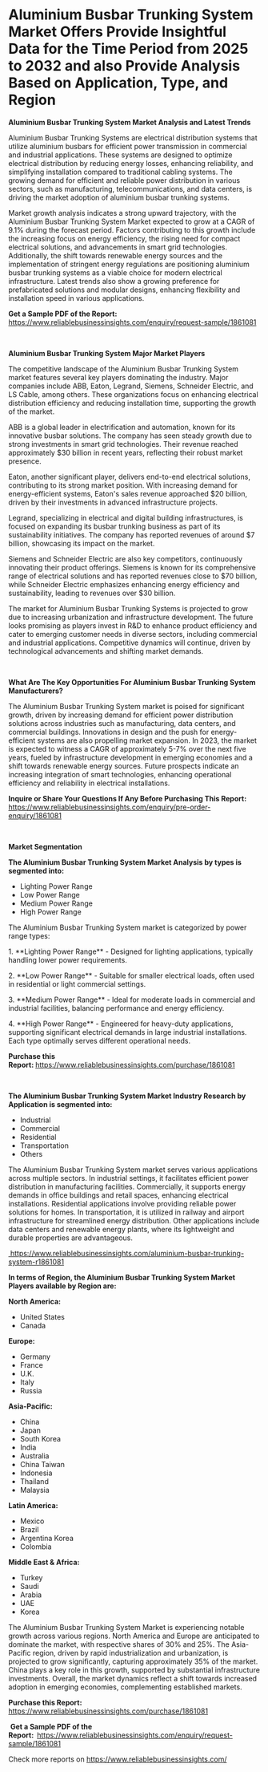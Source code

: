 <p><h1>Aluminium Busbar Trunking System Market Offers Provide Insightful Data for the Time Period from 2025 to 2032 and also Provide Analysis Based on Application, Type, and Region</h1></p><p><strong>Aluminium Busbar Trunking System Market Analysis and Latest Trends</strong></p>
<p><p>Aluminium Busbar Trunking Systems are electrical distribution systems that utilize aluminium busbars for efficient power transmission in commercial and industrial applications. These systems are designed to optimize electrical distribution by reducing energy losses, enhancing reliability, and simplifying installation compared to traditional cabling systems. The growing demand for efficient and reliable power distribution in various sectors, such as manufacturing, telecommunications, and data centers, is driving the market adoption of aluminium busbar trunking systems.</p><p>Market growth analysis indicates a strong upward trajectory, with the Aluminium Busbar Trunking System Market expected to grow at a CAGR of 9.1% during the forecast period. Factors contributing to this growth include the increasing focus on energy efficiency, the rising need for compact electrical solutions, and advancements in smart grid technologies. Additionally, the shift towards renewable energy sources and the implementation of stringent energy regulations are positioning aluminium busbar trunking systems as a viable choice for modern electrical infrastructure. Latest trends also show a growing preference for prefabricated solutions and modular designs, enhancing flexibility and installation speed in various applications.</p></p>
<p><strong>Get a Sample PDF of the Report:&nbsp;</strong> <a href="https://www.reliablebusinessinsights.com/enquiry/request-sample/1861081?utm_campaign=2234&utm_medium=2&utm_source=Github&utm_content=ia&utm_term=14022025&utm_id=aluminium-busbar-trunking-system">https://www.reliablebusinessinsights.com/enquiry/request-sample/1861081</a></p>
<p>&nbsp;</p>
<p><strong>Aluminium Busbar Trunking System Major Market Players</strong></p>
<p><p>The competitive landscape of the Aluminium Busbar Trunking System market features several key players dominating the industry. Major companies include ABB, Eaton, Legrand, Siemens, Schneider Electric, and LS Cable, among others. These organizations focus on enhancing electrical distribution efficiency and reducing installation time, supporting the growth of the market.</p><p>ABB is a global leader in electrification and automation, known for its innovative busbar solutions. The company has seen steady growth due to strong investments in smart grid technologies. Their revenue reached approximately $30 billion in recent years, reflecting their robust market presence.</p><p>Eaton, another significant player, delivers end-to-end electrical solutions, contributing to its strong market position. With increasing demand for energy-efficient systems, Eaton's sales revenue approached $20 billion, driven by their investments in advanced infrastructure projects.</p><p>Legrand, specializing in electrical and digital building infrastructures, is focused on expanding its busbar trunking business as part of its sustainability initiatives. The company has reported revenues of around $7 billion, showcasing its impact on the market.</p><p>Siemens and Schneider Electric are also key competitors, continuously innovating their product offerings. Siemens is known for its comprehensive range of electrical solutions and has reported revenues close to $70 billion, while Schneider Electric emphasizes enhancing energy efficiency and sustainability, leading to revenues over $30 billion.</p><p>The market for Aluminium Busbar Trunking Systems is projected to grow due to increasing urbanization and infrastructure development. The future looks promising as players invest in R&D to enhance product efficiency and cater to emerging customer needs in diverse sectors, including commercial and industrial applications. Competitive dynamics will continue, driven by technological advancements and shifting market demands.</p></p>
<p>&nbsp;</p>
<p><strong>What Are The Key Opportunities For Aluminium Busbar Trunking System Manufacturers?</strong></p>
<p><p>The Aluminium Busbar Trunking System market is poised for significant growth, driven by increasing demand for efficient power distribution solutions across industries such as manufacturing, data centers, and commercial buildings. Innovations in design and the push for energy-efficient systems are also propelling market expansion. In 2023, the market is expected to witness a CAGR of approximately 5-7% over the next five years, fueled by infrastructure development in emerging economies and a shift towards renewable energy sources. Future prospects indicate an increasing integration of smart technologies, enhancing operational efficiency and reliability in electrical installations.</p></p>
<p><strong>Inquire or Share Your Questions If Any Before Purchasing This Report:</strong> <a href="https://www.reliablebusinessinsights.com/enquiry/pre-order-enquiry/1861081?utm_campaign=2234&utm_medium=2&utm_source=Github&utm_content=ia&utm_term=14022025&utm_id=aluminium-busbar-trunking-system">https://www.reliablebusinessinsights.com/enquiry/pre-order-enquiry/1861081</a></p>
<p>&nbsp;</p>
<p><strong>Market Segmentation</strong></p>
<p><strong>The Aluminium Busbar Trunking System Market Analysis by types is segmented into:</strong></p>
<p><ul><li>Lighting Power Range</li><li>Low Power Range</li><li>Medium Power Range</li><li>High Power Range</li></ul></p>
<p><p>The Aluminium Busbar Trunking System market is categorized by power range types: </p><p>1. **Lighting Power Range** - Designed for lighting applications, typically handling lower power requirements.</p><p>2. **Low Power Range** - Suitable for smaller electrical loads, often used in residential or light commercial settings.</p><p>3. **Medium Power Range** - Ideal for moderate loads in commercial and industrial facilities, balancing performance and energy efficiency.</p><p>4. **High Power Range** - Engineered for heavy-duty applications, supporting significant electrical demands in large industrial installations. Each type optimally serves different operational needs.</p></p>
<p><strong>Purchase this Report:&nbsp;</strong><a href="https://www.reliablebusinessinsights.com/purchase/1861081?utm_campaign=2234&utm_medium=2&utm_source=Github&utm_content=ia&utm_term=14022025&utm_id=aluminium-busbar-trunking-system">https://www.reliablebusinessinsights.com/purchase/1861081</a></p>
<p>&nbsp;</p>
<p><strong>The Aluminium Busbar Trunking System Market Industry Research by Application is segmented into:</strong></p>
<p><ul><li>Industrial</li><li>Commercial</li><li>Residential</li><li>Transportation</li><li>Others</li></ul></p>
<p><p>The Aluminium Busbar Trunking System market serves various applications across multiple sectors. In industrial settings, it facilitates efficient power distribution in manufacturing facilities. Commercially, it supports energy demands in office buildings and retail spaces, enhancing electrical installations. Residential applications involve providing reliable power solutions for homes. In transportation, it is utilized in railway and airport infrastructure for streamlined energy distribution. Other applications include data centers and renewable energy plants, where its lightweight and durable properties are advantageous.</p></p>
<p><a href="https://www.reliablebusinessinsights.com/aluminium-busbar-trunking-system-r1861081?utm_campaign=2234&utm_medium=2&utm_source=Github&utm_content=ia&utm_term=14022025&utm_id=aluminium-busbar-trunking-system">&nbsp;https://www.reliablebusinessinsights.com/aluminium-busbar-trunking-system-r1861081</a></p>
<p><strong>In terms of Region, the Aluminium Busbar Trunking System Market Players available by Region are:</strong></p>
<p>
    <p> <strong> North America: </strong>
        <ul>
            <li>United States</li>
            <li>Canada</li>
        </ul>
        </p> 
    <p> <strong> Europe: </strong>
        <ul>
            <li>Germany</li>
            <li>France</li>
            <li>U.K.</li>
            <li>Italy</li>
            <li>Russia</li>
        </ul>
        </p> 
    <p> <strong> Asia-Pacific: </strong>
        <ul>
            <li>China</li>
            <li>Japan</li>
            <li>South Korea</li>
            <li>India</li>
            <li>Australia</li>
            <li>China Taiwan</li>
            <li>Indonesia</li>
            <li>Thailand</li>
            <li>Malaysia</li>
        </ul>
        </p> 
    <p> <strong> Latin America: </strong>
        <ul>
            <li>Mexico</li>
            <li>Brazil</li>
            <li>Argentina Korea</li>
            <li>Colombia</li>
        </ul>
        </p> 
    <p> <strong> Middle East & Africa: </strong>
        <ul>
            <li>Turkey</li>
            <li>Saudi</li>
            <li>Arabia</li>
            <li>UAE</li>
            <li>Korea</li>
        </ul>
    </p>
    </p>
<p><p>The Aluminium Busbar Trunking System Market is experiencing notable growth across various regions. North America and Europe are anticipated to dominate the market, with respective shares of 30% and 25%. The Asia-Pacific region, driven by rapid industrialization and urbanization, is projected to grow significantly, capturing approximately 35% of the market. China plays a key role in this growth, supported by substantial infrastructure investments. Overall, the market dynamics reflect a shift towards increased adoption in emerging economies, complementing established markets.</p></p>
<p><strong>Purchase this Report: </strong><a href="https://www.reliablebusinessinsights.com/purchase/1861081?utm_campaign=2234&utm_medium=2&utm_source=Github&utm_content=ia&utm_term=14022025&utm_id=aluminium-busbar-trunking-system">https://www.reliablebusinessinsights.com/purchase/1861081</a></p>
<p>&nbsp;<strong>Get a Sample PDF of the Report:&nbsp;&nbsp;</strong><a href="https://www.reliablebusinessinsights.com/enquiry/request-sample/1861081?utm_campaign=2234&utm_medium=2&utm_source=Github&utm_content=ia&utm_term=14022025&utm_id=aluminium-busbar-trunking-system">https://www.reliablebusinessinsights.com/enquiry/request-sample/1861081</a></p>
<p><strong></strong></p>
<p>Check more reports on <a href="https://www.reliablebusinessinsights.com/?utm_campaign=2234&utm_medium=2&utm_source=Github&utm_content=ia&utm_term=14022025&utm_id=aluminium-busbar-trunking-system">https://www.reliablebusinessinsights.com/</a></p>
